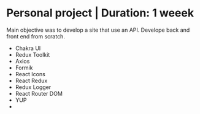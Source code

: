 # Personal project | Duration: 1 weeek

Main objective was to develop a site that use an API. Develope back and front end from scratch.

- Chakra UI
- Redux Toolkit
- Axios
- Formik
- React Icons
- React Redux
- Redux Logger
- React Router DOM
- YUP
- 
